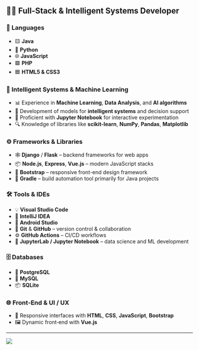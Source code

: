 ## 👨‍💻 Full‑Stack & Intelligent Systems Developer

### 🧰 Languages
- 🟨 **Java**
- 🐍 **Python**
- 🌐 **JavaScript**
- 🟪 **PHP**
- 🟦 **HTML5 & CSS3**

### 🤖 Intelligent Systems & Machine Learning
- 📊 Experience in **Machine Learning**, **Data Analysis**, and **AI algorithms**  
- 🧠 Development of models for **intelligent systems** and decision support  
- 📓 Proficient with **Jupyter Notebook** for interactive experimentation  
- 🔍 Knowledge of libraries like **scikit-learn**, **NumPy**, **Pandas**, **Matplotlib**

### ⚙️ Frameworks & Libraries
- 🕸️ **Django** / **Flask** – backend frameworks for web apps  
- 📦 **Node.js**, **Express**, **Vue.js** – modern JavaScript stacks  
- 🎨 **Bootstrap** – responsive front-end design framework  
- 🔧 **Gradle** – build automation tool primarily for Java projects

### 🛠 Tools & IDEs
- 💡 **Visual Studio Code**
- 🚀 **IntelliJ IDEA**
- 📱 **Android Studio**
- 🔧 **Git** & **GitHub** – version control & collaboration
- ⚙️ **GitHub Actions** – CI/CD workflows
- 🧪 **JupyterLab / Jupyter Notebook** – data science and ML development

### 🗄 Databases
- 🐘 **PostgreSQL**
- 🐬 **MySQL**
- 📦 **SQLite**

### 🌐 Front‑End & UI / UX
- 🎨 Responsive interfaces with **HTML**, **CSS**, **JavaScript**, **Bootstrap** 
- 🖼 Dynamic front‑end with **Vue.js**

---

![](https://komarev.com/ghpvc/?username=jahirtrap&style=flat-square&color=000000)
